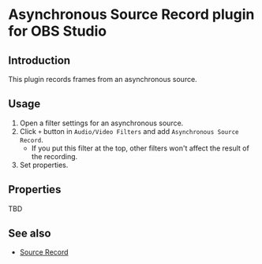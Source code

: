# Asynchronous Source Record plugin for OBS Studio

## Introduction

This plugin records frames from an asynchronous source.

## Usage

1. Open a filter settings for an asynchronous source.
2. Click `+` button in `Audio/Video Filters` and add `Asynchronous Source Record`.
   - If you put this filter at the top, other filters won't affect the result of the recording.
3. Set properties.

## Properties

TBD

## See also
- [Source Record](https://github.com/exeldro/obs-source-record)
